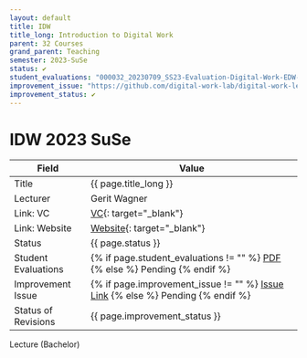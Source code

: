 ```yaml
---
layout: default
title: IDW
title_long: Introduction to Digital Work
parent: 32 Courses
grand_parent: Teaching
semester: 2023-SuSe
status: ✔️
student_evaluations: "000032_20230709_SS23-Evaluation-Digital-Work-EDW-B.pdf"
improvement_issue: "https://github.com/digital-work-lab/digital-work-lecture/issues/7"
improvement_status: ✔️
---
```


# IDW 2023 SuSe

Field               | Value
------------------- | ---------------------------------------------------------------------------------------------------------------------
Title               | {{ page.title_long }}
Lecturer            | Gerit Wagner
Link: VC            | [VC](https://vc.uni-bamberg.de/enrol/index.php?id=61244){: target="_blank"}
Link: Website       | [Website](https://www.uni-bamberg.de/digital-work/studium/bachelor/introduction-to-digital-work/){: target="_blank"}
Status              | {{ page.status }}
Student Evaluations | {% if page.student_evaluations != "" %} <a href="{{ site.baseurl }}/assets/evaluations/{{ page.student_evaluations }}" target="_blank">PDF</a> {% else %} <span class="label label-yellow">Pending</span> {% endif %}
Improvement Issue   | {% if page.improvement_issue != "" %} <a href="{{ page.improvement_issue }}" target="_blank">Issue Link</a> {% else %} <span class="label label-yellow">Pending</span> {% endif %}
Status of Revisions | {{ page.improvement_status }}

Lecture (Bachelor)
